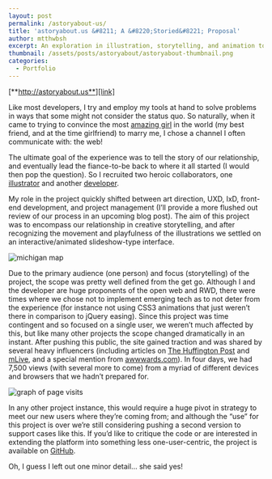 ```yaml
---
layout: post
permalink: /astoryabout-us/
title: 'astoryabout.us &#8211; A &#8220;Storied&#8221; Proposal'
author: mtthwbsh
excerpt: An exploration in illustration, storytelling, and animation to convince my girlfriend to marry me
thumbnail: /assets/posts/astoryabout/astoryabout-thumbnail.png
categories:
  - Portfolio
---
```

[**http://astoryabout.us**][link]

Like most developers, I try and employ my tools at hand to solve problems in ways that some might not consider the status quo. So naturally, when it came to trying to convince the most [amazing girl][kateTwitter] in the world (my best friend, and at the time girlfriend) to marry me, I chose a channel I often communicate with: the web!

The ultimate goal of the experience was to tell the story of our relationship, and eventually lead the fiance-to-be back to where it all started (I would then pop the question). So I recruited two heroic collaborators, one [illustrator][gabeTwitter] and another [developer][joshTwitter].

My role in the project quickly shifted between art direction, UXD, IxD, front-end development, and project management (I&#8217;ll provide a more flushed out review of our process in an upcoming blog post). The aim of this project was to encompass our relationship in creative storytelling, and after recognizing the movement and playfulness of the illustrations we settled on an interactive/animated slideshow-type interface.

<img class="size-full wp-image-534 aligncenter" alt="michigan map" src="http://mtthwbsh.com/wp-content/uploads/2013/07/Screen-Shot-2013-07-20-at-7.45.49-PM.png" />

Due to the primary audience (one person) and focus (storytelling) of the project, the scope was pretty well defined from the get go. Although I and the developer are huge proponents of the open web and RWD, there were times where we chose not to implement emerging tech as to not deter from the experience (for instance not using CSS3 animations that just weren&#8217;t there in comparison to jQuery easing). Since this project was time contingent and so focused on a single user, we weren&#8217;t much affected by this, but like many other projects the scope changed dramatically in an instant. After pushing this public, the site gained traction and was shared by several heavy influencers (including articles on [The Huffington Post][huffPo] and [mLive][mLive], and a special mention from [awwwards.com][awwwards]). In four days, we had 7,500 views (with several more to come) from a myriad of different devices and browsers that we hadn&#8217;t prepared for.

  <img class="aligncenter size-full wp-image-563" alt="graph of page visits" src="http://mtthwbsh.com/wp-content/uploads/2013/07/analytics.png" />

In any other project instance, this would require a huge pivot in strategy to meet our new users where they&#8217;re coming from; and although the &#8220;use&#8221; for this project is over we&#8217;re still considering pushing a second version to support cases like this. If you&#8217;d like to critique the code or are interested in extending the platform into something less one-user-centric, the project is available on [GitHub][github].

Oh, I guess I left out one minor detail&#8230; she said yes!

[link]:				http://astoryabout.us
[kateTwitter]:      https://twitter.com/KateEBush
[gabeTwitter]:		https://twitter.com/GabeCooper
[joshTwitter]:		https://twitter.com/JoshDComp
[huffPo]:			http://www.huffingtonpost.com/2013/07/18/online-marriage-proposal_n_3619405.html
[mLive]:			http://www.mlive.com/entertainment/grand-rapids/index.ssf/2013/07/geeky_marriage_proposal_websit.html
[awwwards]:			http://awwwards.com
[github]:			https://github.com/MTTHWBSH/a_story_about_us